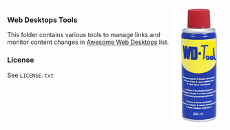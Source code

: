
<img src="../assets/wd-tools.png" align="right" width="120">

### Web Desktops Tools

This folder contains various tools to manage links and monitor content changes in [Awesome Web Desktops](https://github.com/syxanash/awesome-web-desktops) list.

### License

See `LICENSE.txt`

<!-- Auto-update: 2025-10-12T14:16:06.405485 -->

<!-- Auto-update: 2025-10-16T09:07:29.951756 -->
